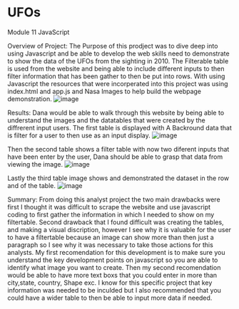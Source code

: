 # UFOs

Module 11 JavaScript 

Overview of Project:
The Purpose of this prodject was to dive deep into using Javascript and be able to develop the web skills need to demonstrate to show the data  of the UFOs from the sighting in 2010. The Filterable table is used from the website and being able to include different inputs to then filter information that has been gather to then be put into rows. With using Javascript the resources that were incorperated into this project was using index.html and app.js and Nasa Images to help build the webpage demonstration. 
![image](https://user-images.githubusercontent.com/95897182/158081099-e5ef3651-9077-4c52-b5bb-df35ef91f5cf.png)
































Results:
Dana would be able to walk through this website by being able to understand the images and the datatables that were created by the diffrerent input users. 
The first table is displayed with A Backround data that is filter for a user to then use as an input display. 
![image](https://user-images.githubusercontent.com/95897182/158081692-33e5a2f7-3db2-4745-a88a-52cb3bd581f3.png)

Then the second table shows a filter table with now two diferent inputs that have been enter by the user, Dana should be able to grasp that data from viewing the image. 
![image](https://user-images.githubusercontent.com/95897182/158081850-a263003a-c35f-45f9-938c-2e6cb0790e10.png)

Lastly the third table image shows and demonstrated the dataset in the row and of the table.
![image](https://user-images.githubusercontent.com/95897182/158081968-09724108-201a-45e6-9cd3-5b7f732aa90a.png)



Summary: 
From doing this analyst project the two main drawbacks were first I thought it was difficult to scrape the website and use javascript coding to first gather the information 
in which I needed to show on my filtertable. Second drawback that I found difficult was creating the tables, and making a visual discription, however I see why it is valuable for the user to have a filtertable because an image can show more than then just a paragraph so I see why it was necessary to take those actions for this analysts. 
My first recomendation for this development is to make sure you understand the key development points on javascript so you are able to identify what image you want to create. 
Then my second recomendation would be able to have more text boxs that you could enter in more than city,state, country, Shape exc. I know for this specific project that key 
information was needed to be inculded but I also recommended  that you could have a wider table to then be able to input more data if needed. 

